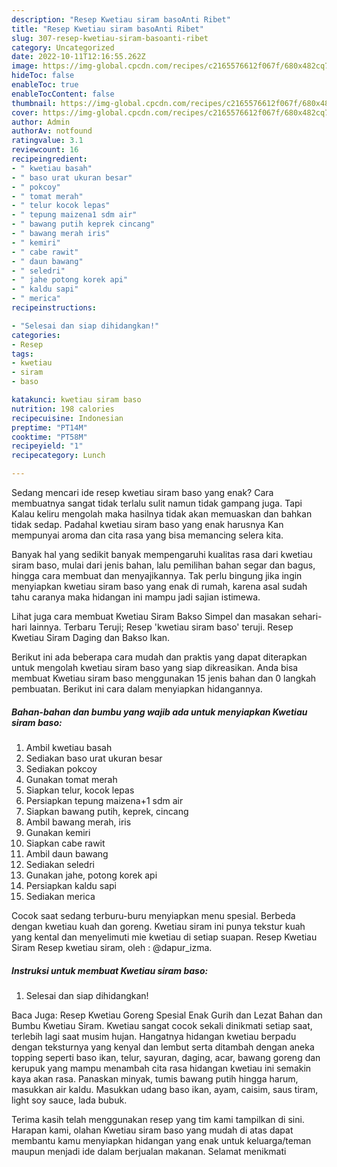 ```yaml
---
description: "Resep Kwetiau siram basoAnti Ribet"
title: "Resep Kwetiau siram basoAnti Ribet"
slug: 307-resep-kwetiau-siram-basoanti-ribet
category: Uncategorized
date: 2022-10-11T12:16:55.262Z
image: https://img-global.cpcdn.com/recipes/c2165576612f067f/680x482cq70/kwetiau-siram-baso-foto-resep-utama.jpg
hideToc: false
enableToc: true
enableTocContent: false
thumbnail: https://img-global.cpcdn.com/recipes/c2165576612f067f/680x482cq70/kwetiau-siram-baso-foto-resep-utama.jpg
cover: https://img-global.cpcdn.com/recipes/c2165576612f067f/680x482cq70/kwetiau-siram-baso-foto-resep-utama.jpg
author: Admin
authorAv: notfound
ratingvalue: 3.1
reviewcount: 16
recipeingredient:
- " kwetiau basah"
- " baso urat ukuran besar"
- " pokcoy"
- " tomat merah"
- " telur kocok lepas"
- " tepung maizena1 sdm air"
- " bawang putih keprek cincang"
- " bawang merah iris"
- " kemiri"
- " cabe rawit"
- " daun bawang"
- " seledri"
- " jahe potong korek api"
- " kaldu sapi"
- " merica"
recipeinstructions:

- "Selesai dan siap dihidangkan!"
categories:
- Resep
tags:
- kwetiau
- siram
- baso

katakunci: kwetiau siram baso 
nutrition: 198 calories
recipecuisine: Indonesian
preptime: "PT14M"
cooktime: "PT58M"
recipeyield: "1"
recipecategory: Lunch

---
```



Sedang mencari ide resep kwetiau siram baso yang enak? Cara membuatnya sangat tidak terlalu sulit namun tidak gampang juga. Tapi Kalau keliru mengolah maka hasilnya tidak akan memuaskan dan bahkan tidak sedap. Padahal kwetiau siram baso yang enak harusnya Kan mempunyai aroma dan cita rasa yang bisa memancing selera kita.


Banyak hal yang sedikit banyak mempengaruhi kualitas rasa dari kwetiau siram baso, mulai dari jenis bahan, lalu pemilihan bahan segar dan bagus, hingga cara membuat dan menyajikannya. Tak perlu bingung jika ingin menyiapkan kwetiau siram baso yang enak di rumah, karena asal sudah tahu caranya maka hidangan ini mampu jadi sajian istimewa.

Lihat juga cara membuat Kwetiau Siram Bakso Simpel dan masakan sehari-hari lainnya. Terbaru Teruji; Resep &#39;kwetiau siram baso&#39; teruji. Resep Kwetiau Siram Daging dan Bakso Ikan.


Berikut ini ada beberapa cara mudah dan praktis yang dapat diterapkan untuk mengolah kwetiau siram baso yang siap dikreasikan. Anda bisa membuat Kwetiau siram baso menggunakan 15 jenis bahan dan 0 langkah pembuatan. Berikut ini cara dalam menyiapkan hidangannya.

<!--inarticleads1-->

##### Bahan-bahan dan bumbu yang wajib ada untuk menyiapkan Kwetiau siram baso:

1. Ambil  kwetiau basah
1. Sediakan  baso urat ukuran besar
1. Sediakan  pokcoy
1. Gunakan  tomat merah
1. Siapkan  telur, kocok lepas
1. Persiapkan  tepung maizena+1 sdm air
1. Siapkan  bawang putih, keprek, cincang
1. Ambil  bawang merah, iris
1. Gunakan  kemiri
1. Siapkan  cabe rawit
1. Ambil  daun bawang
1. Sediakan  seledri
1. Gunakan  jahe, potong korek api
1. Persiapkan  kaldu sapi
1. Sediakan  merica


Cocok saat sedang terburu-buru menyiapkan menu spesial. Berbeda dengan kwetiau kuah dan goreng. Kwetiau siram ini punya tekstur kuah yang kental dan menyelimuti mie kwetiau di setiap suapan. Resep Kwetiau Siram Resep kwetiau siram, oleh : @dapur_izma. 

<!--inarticleads2-->

##### Instruksi untuk membuat Kwetiau siram baso:


1. Selesai dan siap dihidangkan!

Baca Juga: Resep Kwetiau Goreng Spesial Enak Gurih dan Lezat Bahan dan Bumbu Kwetiau Siram. Kwetiau sangat cocok sekali dinikmati setiap saat, terlebih lagi saat musim hujan. Hangatnya hidangan kwetiau berpadu dengan teksturnya yang kenyal dan lembut serta ditambah dengan aneka topping seperti baso ikan, telur, sayuran, daging, acar, bawang goreng dan kerupuk yang mampu menambah cita rasa hidangan kwetiau ini semakin kaya akan rasa. Panaskan minyak, tumis bawang putih hingga harum, masukkan air kaldu. Masukkan udang baso ikan, ayam, caisim, saus tiram, light soy sauce, lada bubuk. 

Terima kasih telah menggunakan resep yang tim kami tampilkan di sini. Harapan kami, olahan Kwetiau siram baso yang mudah di atas dapat membantu kamu menyiapkan hidangan yang enak untuk keluarga/teman maupun menjadi ide dalam berjualan makanan. Selamat menikmati
